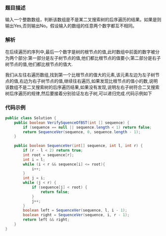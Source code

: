 ### 题目描述

输入一个整数数组，判断该数组是不是某二叉搜索树的后序遍历的结果。如果是则输出Yes,否则输出No。假设输入的数组的任意两个数字都互不相同。

### 解析

在后续遍历的序列中,最后一个数字是树的根节点的值,此时数组中前面的数字被分为两个部分:第一部分是左子树节点的值,他们都比根节点的值要小;第二部分是右子树节点的值,他们都比根节点的值大.

我们从左往右遍历数组,找到第一个比根节点的值大的元素,该元素左边为左子树节点的值,右边为右子树节点的值,继续往右遍历,如果发现比根节点的值小的数,说明该数组不是二叉搜索树的后序遍历结果,如果没有发现,说明左右子树符合二叉搜索树后序遍历的规律,然后要接着分别验证左右子树,可以递归完成.代码示例如下

### 代码示例

```java
public class Solution {
    public boolean VerifySquenceOfBST(int [] sequence) {
        if (sequence == null || sequence.length < 1) return false;
        return SequenceVer(sequence, 0, sequence.length - 1);
    }
    
    public boolean SequenceVer(int[] sequence, int l, int r) {
        if (r - l < 2) return true;
        int root = sequence[r];
        int i = l;
        while (i < r && sequence[i] <= root){
            i++;
        }
        int j = i;
        while (j < r) {
            if (sequence[j] < root) {
                return false;
            }
            j++;
        }
        boolean left = SequenceVer(sequence, l, i - 1);
        boolean right = SequenceVer(sequence, i, r - 1);
        return left && right;
    }
}

```